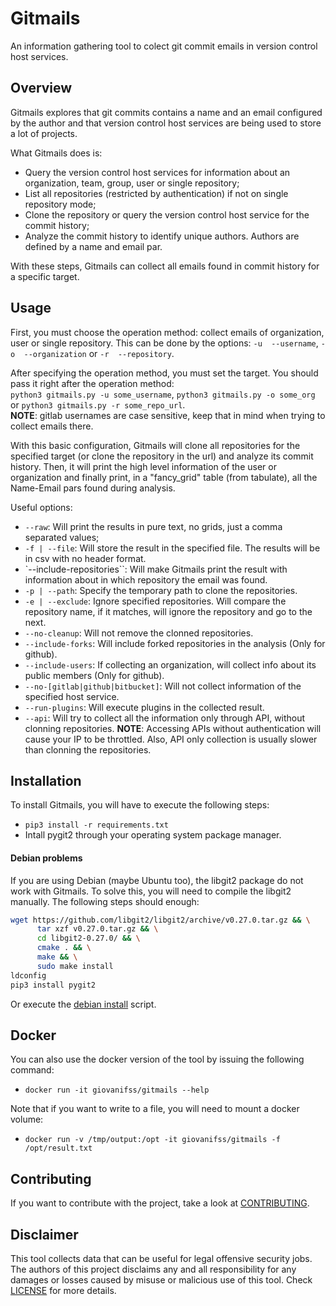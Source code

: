 # Gitmails
An information gathering tool to colect git commit emails in version control host services.

## Overview
Gitmails explores that git commits contains a name and an email configured by the author and that version control
host services are being used to store a lot of projects.

What Gitmails does is:
- Query the version control host services for information about an organization, team, group, user or single repository;
- List all repositories (restricted by authentication) if not on single repository mode;
- Clone the repository or query the version control host service for the commit history;
- Analyze the commit history to identify unique authors. Authors are defined by a name and email par.

With these steps, Gitmails can collect all emails found in commit history for a specific target.

## Usage
First, you must choose the operation method: collect emails of organization, user or single repository. This can be
done by the options: `-u  --username`, `-o  --organization` or `-r  --repository`.  

After specifying the operation method, you must set the target. You should pass it right after the operation method:  
`python3 gitmails.py -u some_username`, `python3 gitmails.py -o some_org` or `python3 gitmails.py -r some_repo_url`.  
**NOTE**: gitlab usernames are case sensitive, keep that in mind when trying to collect emails there.

With this basic configuration, Gitmails will clone all repositories for the specified target (or clone the repository in
the url) and analyze its commit history. Then, it will print the high level information of the user or organization and
finally print, in a "fancy_grid" table (from tabulate), all the Name-Email pars found during analysis.

Useful options:
- `--raw`: Will print the results in pure text, no grids, just a comma separated values;
- `-f | --file`: Will store the result in the specified file. The results will be in csv with no header format.
- `--include-repositories``: Will make Gitmails print the result with information about in which repository the
email was found.
- `-p | --path`: Specify the temporary path to clone the repositories.
- `-e | --exclude`: Ignore specified repositories. Will compare the repository name, if it matches, will ignore
the repository and go to the next.
- `--no-cleanup`: Will not remove the clonned repositories.
- `--include-forks`: Will include forked repositories in the analysis (Only for github).
- `--include-users`: If collecting an organization, will collect info about its public members (Only for github).
- `--no-[gitlab|github|bitbucket]`: Will not collect information of the specified host service.
- `--run-plugins`: Will execute plugins in the collected result.
- `--api`: Will try to collect all the information only through API, without clonning repositories.
**NOTE**: Accessing APIs without authentication will cause your IP to be throttled. Also, API only collection is usually
slower than clonning the repositories.

## Installation
To install Gitmails, you will have to execute the following steps:
- `pip3 install -r requirements.txt`
- Intall pygit2 through your operating system package manager.

#### Debian problems
If you are using Debian (maybe Ubuntu too), the libgit2 package do not work with Gitmails. To solve this, you will need
to compile the libgit2 manually. The following steps should enough:
```bash
wget https://github.com/libgit2/libgit2/archive/v0.27.0.tar.gz && \
      tar xzf v0.27.0.tar.gz && \
      cd libgit2-0.27.0/ && \
      cmake . && \
      make && \
      sudo make install
ldconfig
pip3 install pygit2
```
Or execute the [debian install](debian-install.sh) script.

## Docker
You can also use the docker version of the tool by issuing the following command: 
- `docker run -it giovanifss/gitmails --help`  

Note that if you want to write to a file, you will need to mount a docker volume:  
- `docker run -v /tmp/output:/opt -it giovanifss/gitmails -f /opt/result.txt`

## Contributing
If you want to contribute with the project, take a look at [CONTRIBUTING](CONTRIBUTING.md).

## Disclaimer
This tool collects data that can be useful for legal offensive security jobs. The authors of this
project disclaims any and all responsibility for any damages or losses caused by misuse or malicious use of this tool.
Check [LICENSE](LICENSE) for more details.
